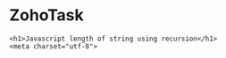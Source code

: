 # ZohoTask
<html>
<body>

    <h1>Javascript length of string using recursion</h1>
    <meta charset="utf-8">

<script>
function Length(str)
{
        if (str === "")
            return 0;
        else
            return Length(str.substr(1)) + 1 ;

}

console.log(Length("asdf"));

</script>
</body>
</html>
        
